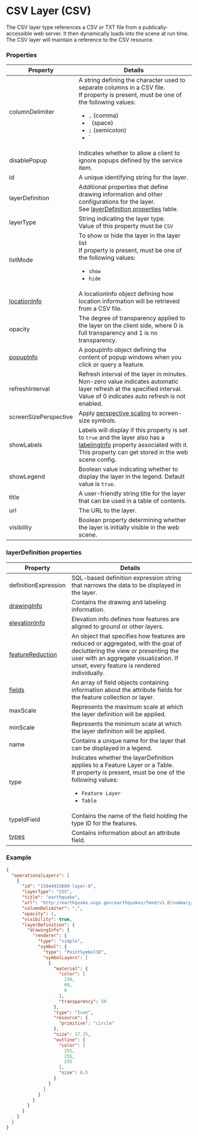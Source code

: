# CSV Layer (CSV)

The CSV layer type references a CSV or TXT file from a publically-accessible web server. It then dynamically loads into the scene at run time. The CSV layer will maintain a reference to the CSV resource.

### Properties

| Property | Details
| --- | ---
| columnDelimiter | A string defining the character used to separate columns in a CSV file.<br>If property is present, must be one of the following values: <ul><li>`,` (comma)</li><li>` ` (space)</li><li>`;` (semicolon)</li><li>`|` (pipe)</li><li>`\t` (tab)</li></ul>
| disablePopup | Indicates whether to allow a client to ignore popups defined by the service item.
| id | A unique identifying string for the layer.
| layerDefinition | Additional properties that define drawing information and other configurations for the layer.<br>See [layerDefinition properties](#layerdefinition-properties) table.
| layerType | String indicating the layer type.<br>Value of this property must be `CSV`
| listMode | To show or hide the layer in the layer list<br>If property is present, must be one of the following values: <ul><li>`show`</li><li>`hide`</li></ul>
| [locationInfo](locationInfo.md) | A locationInfo object defining how location information will be retrieved from a CSV file.
| opacity | The degree of transparency applied to the layer on the client side, where 0 is full transparency and 1 is no transparency.
| [popupInfo](popupInfo.md) | A popupInfo object defining the content of popup windows when you click or query a feature.
| refreshInterval | Refresh interval of the layer in minutes. Non-zero value indicates automatic layer refresh at the specified interval. Value of 0 indicates auto refresh is not enabled.
| screenSizePerspective | Apply [perspective scaling](https://developers.arcgis.com/javascript/latest/api-reference/esri-layers-FeatureLayer.html#screenSizePerspectiveEnabled) to screen-size symbols.
| showLabels | Labels will display if this property is set to `true` and the layer also has a [labelingInfo](labelingInfo.md) property associated with it. This property can get stored in the web scene config.
| showLegend | Boolean value indicating whether to display the layer in the legend. Default value is `true`.
| title | A user-friendly string title for the layer that can be used in a table of contents.
| url | The URL to the layer.
| visibility | Boolean property determining whether the layer is initially visible in the web scene.


### layerDefinition properties

| Property | Details
| --- | ---
| definitionExpression | SQL-based definition expression string that narrows the data to be displayed in the layer.
| [drawingInfo](drawingInfo.md) | Contains the drawing and labeling information.
| [elevationInfo](elevationInfo.md) | Elevation info defines how features are aligned to ground or other layers.
| [featureReduction](featureReduction_select.md) | An object that specifies how features are reduced or aggregated, with the goal of decluttering the view or presenting the user with an aggregate visualization. If unset, every feature is rendered individually.
| [fields](field.md) | An array of field objects containing information about the attribute fields for the feature collection or layer.
| maxScale | Represents the maximum scale at which the layer definition will be applied.
| minScale | Represents the minimum scale at which the layer definition will be applied.
| name | Contains a unique name for the layer that can be displayed in a legend.
| type | Indicates whether the layerDefinition applies to a Feature Layer or a Table.<br>If property is present, must be one of the following values: <ul><li>`Feature Layer`</li><li>`Table`</li></ul>
| typeIdField | Contains the name of the field holding the type ID for the features.
| [types](type.md) | Contains information about an attribute field.


### Example

```json
{
  "operationalLayers": [
    {
      "id": "15844915609-layer-0",
      "layerType": "CSV",
      "title": "earthquake",
      "url": "http://earthquake.usgs.gov/earthquakes/feed/v1.0/summary/2.5_week.csv",
      "columnDelimiter": ",",
      "opacity": 1,
      "visibility": true,
      "layerDefinition": {
        "drawingInfo": {
          "renderer": {
            "type": "simple",
            "symbol": {
              "type": "PointSymbol3D",
              "symbolLayers": [
                {
                  "material": {
                    "color": [
                      238,
                      69,
                      0
                    ],
                    "transparency": 50
                  },
                  "type": "Icon",
                  "resource": {
                    "primitive": "circle"
                  },
                  "size": 17.25,
                  "outline": {
                    "color": [
                      255,
                      255,
                      255
                    ],
                    "size": 0.5
                  }
                }
              ]
            }
          }
        }
      }
    }
  ]
}
```

